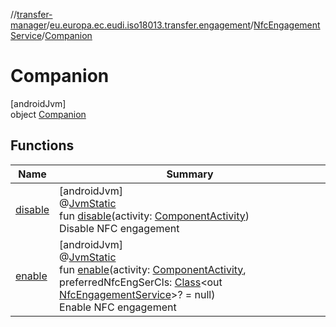 //[transfer-manager](../../../../index.md)/[eu.europa.ec.eudi.iso18013.transfer.engagement](../../index.md)/[NfcEngagementService](../index.md)/[Companion](index.md)

# Companion

[androidJvm]\
object [Companion](index.md)

## Functions

| Name | Summary |
|---|---|
| [disable](disable.md) | [androidJvm]<br>@[JvmStatic](https://kotlinlang.org/api/latest/jvm/stdlib/kotlin.jvm/-jvm-static/index.html)<br>fun [disable](disable.md)(activity: [ComponentActivity](https://developer.android.com/reference/kotlin/androidx/activity/ComponentActivity.html))<br>Disable NFC engagement |
| [enable](enable.md) | [androidJvm]<br>@[JvmStatic](https://kotlinlang.org/api/latest/jvm/stdlib/kotlin.jvm/-jvm-static/index.html)<br>fun [enable](enable.md)(activity: [ComponentActivity](https://developer.android.com/reference/kotlin/androidx/activity/ComponentActivity.html), preferredNfcEngSerCls: [Class](https://developer.android.com/reference/kotlin/java/lang/Class.html)&lt;out [NfcEngagementService](../index.md)&gt;? = null)<br>Enable NFC engagement |
